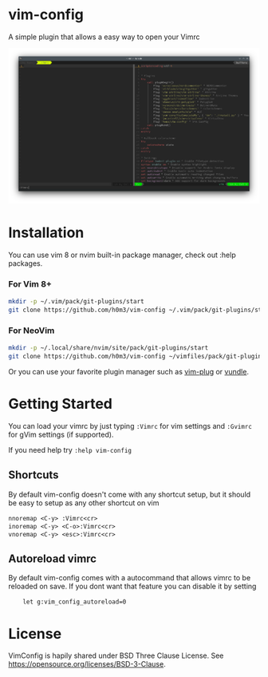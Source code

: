 # vim-config

A simple plugin that allows a easy way to open your Vimrc

![vim-config screenshot](screenshot.png)

# Installation

You can use vim 8 or nvim built-in package manager, check out :help packages.

### For Vim 8+

```sh
mkdir -p ~/.vim/pack/git-plugins/start
git clone https://github.com/h0m3/vim-config ~/.vim/pack/git-plugins/start/vim-config
```

### For NeoVim

```sh
mkdir -p ~/.local/share/nvim/site/pack/git-plugins/start
git clone https://github.com/h0m3/vim-config ~/vimfiles/pack/git-plugins/start/vim-config
```

Or you can use your favorite plugin manager such as [vim-plug](https://github.com/junegunn/vim-plug) or [vundle](https://github.com/VundleVim/Vundle.vim).

# Getting Started

You can load your vimrc by just typing `:Vimrc` for vim settings and `:Gvimrc` for gVim settings (if supported).

If you need help try `:help vim-config`

## Shortcuts

By default vim-config doesn't come with any shortcut setup, but it should be easy to setup as any other shortcut on vim

```vim
nnoremap <C-y> :Vimrc<cr>
inoremap <C-y> <C-o>:Vimrc<cr>
vnoremap <C-y> <esc>:Vimrc<cr>
```

## Autoreload vimrc

By default vim-config comes with a autocommand that allows vimrc to be reloaded on save. If you dont want that feature
you can disable it by setting

```vim
    let g:vim_config_autoreload=0
```

# License

VimConfig is hapily shared under BSD Three Clause License.
See https://opensource.org/licenses/BSD-3-Clause.

